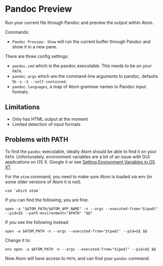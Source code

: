 # Pandoc Preview

Run your current file through Pandoc and preview the output within Atom.

Commands:

  * `Pandoc Preview: Show` will run the current buffer through Pandoc and show it in a new pane.

There are three config settings:

  * `pandoc.cmd` which is the pandoc executable. This needs to be on your `PATH`.
  * `pandoc.args` which are the command-line arguments to pandoc, defaults to `-s -S --self-contained`.
  * `pandoc.languages`, a map of Atom grammar names to Pandoc input formats.

## Limitations

  * Only has HTML output at the moment
  * Limited detection of input formats

## Problems with PATH

To find the `pandoc` executable, ideally Atom should be able to find it on your `PATH`. Unfortunately, environment variables are a bit of an issue with GUI applications on OS X. Google it or see [Setting Environment Variables in OS X?](http://stackoverflow.com/questions/135688/setting-environment-variables-in-os-x).

For the `atom` command, you need to make sure Atom is loaded via env (in some older versions of Atom it is not).

    vim `which atom`

If you can find the following, you are fine:

    open -a "$ATOM_PATH/$ATOM_APP_NAME" -n --args --executed-from="$(pwd)" --pid=$$ --path-environment="$PATH" "$@"

If you see the following instead:

    open -a $ATOM_PATH -n --args --executed-from="$(pwd)" --pid=$$ $@

Change it to:

    env open -a $ATOM_PATH -n --args --executed-from="$(pwd)" --pid=$$ $@

Now Atom will have access to `PATH`, and can find your `pandoc` command.
